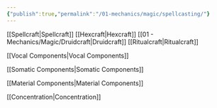 ```yaml
---
{"publish":true,"permalink":"/01-mechanics/magic/spellcasting/"}
---
```


[[Spellcraft\|Spellcraft]]
[[Hexcraft\|Hexcraft]]
[[01 - Mechanics/Magic/Druidcraft\|Druidcraft]]
[[Ritualcraft\|Ritualcraft]]

[[Vocal Components\|Vocal Components]]

[[Somatic Components\|Somatic Components]]

[[Material Components\|Material Components]]

[[Concentration\|Concentration]]